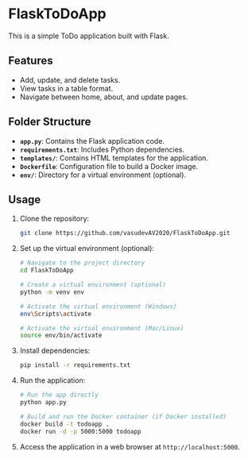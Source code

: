 # FlaskToDoApp

This is a simple ToDo application built with Flask.

## Features

- Add, update, and delete tasks.
- View tasks in a table format.
- Navigate between home, about, and update pages.

## Folder Structure
- **`app.py`**: Contains the Flask application code.
- **`requirements.txt`**: Includes Python dependencies.
- **`templates/`**: Contains HTML templates for the application.
- **`Dockerfile`**: Configuration file to build a Docker image.
- **`env/`**: Directory for a virtual environment (optional).

## Usage

1. Clone the repository:

    ```bash
    git clone https://github.com/vasudevAV2020/FlaskToDoApp.git
    ```

2. Set up the virtual environment (optional):

    ```bash
    # Navigate to the project directory
    cd FlaskToDoApp

    # Create a virtual environment (optional)
    python -m venv env

    # Activate the virtual environment (Windows)
    env\Scripts\activate

    # Activate the virtual environment (Mac/Linux)
    source env/bin/activate
    ```

3. Install dependencies:

    ```bash
    pip install -r requirements.txt
    ```

4. Run the application:

    ```bash
    # Run the app directly
    python app.py

    # Build and run the Docker container (if Docker installed)
    docker build -t todoapp .
    docker run -d -p 5000:5000 todoapp
    ```

5. Access the application in a web browser at `http://localhost:5000`.
